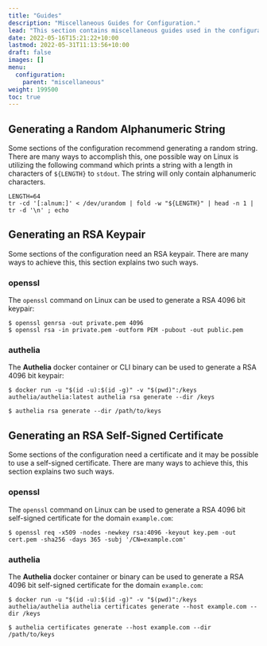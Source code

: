 ```yaml
---
title: "Guides"
description: "Miscellaneous Guides for Configuration."
lead: "This section contains miscellaneous guides used in the configuration."
date: 2022-05-16T15:21:22+10:00
lastmod: 2022-05-31T11:13:56+10:00
draft: false
images: []
menu:
  configuration:
    parent: "miscellaneous"
weight: 199500
toc: true
---
```


## Generating a Random Alphanumeric String

Some sections of the configuration recommend generating a random string. There are many ways to accomplish this, one
possible way on Linux is utilizing the following command which prints a string with a length in characters of
`${LENGTH}` to `stdout`. The string will only contain alphanumeric characters.

```console
LENGTH=64
tr -cd '[:alnum:]' < /dev/urandom | fold -w "${LENGTH}" | head -n 1 | tr -d '\n' ; echo
```

## Generating an RSA Keypair

Some sections of the configuration need an RSA keypair. There are many ways to achieve this, this section explains two
such ways.

### openssl

The `openssl` command on Linux can be used to generate a RSA 4096 bit keypair:

```console
$ openssl genrsa -out private.pem 4096
$ openssl rsa -in private.pem -outform PEM -pubout -out public.pem
```

### authelia

The **Authelia** docker container or CLI binary can be used to generate a RSA 4096 bit keypair:

```console
$ docker run -u "$(id -u):$(id -g)" -v "$(pwd)":/keys authelia/authelia:latest authelia rsa generate --dir /keys
```

```console
$ authelia rsa generate --dir /path/to/keys
```

## Generating an RSA Self-Signed Certificate

Some sections of the configuration need a certificate and it may be possible to use a self-signed certificate. There are
many ways to achieve this, this section explains two such ways.

### openssl

The `openssl` command on Linux can be used to generate a RSA 4096 bit self-signed certificate for the domain
`example.com`:

```console
$ openssl req -x509 -nodes -newkey rsa:4096 -keyout key.pem -out cert.pem -sha256 -days 365 -subj '/CN=example.com'
```

### authelia

The **Authelia** docker container or binary can be used to generate a RSA 4096 bit self-signed certificate for the
domain `example.com`:

```console
$ docker run -u "$(id -u):$(id -g)" -v "$(pwd)":/keys authelia/authelia authelia certificates generate --host example.com --dir /keys
```

```console
$ authelia certificates generate --host example.com --dir /path/to/keys
```
